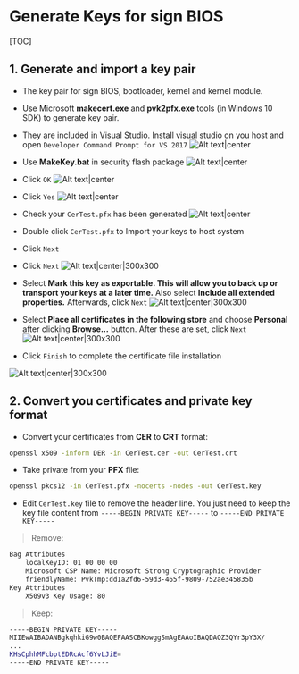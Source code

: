 # Generate Keys for sign BIOS

[TOC]

## 1. Generate and import a key pair

- The key pair for sign BIOS, bootloader, kernel and kernel module.
- Use Microsoft **makecert.exe** and **pvk2pfx.exe** tools (in Windows 10 SDK) to generate key pair.
- They are included in Visual Studio. Install visual studio on you host and open `Developer Command Prompt for VS 2017`
![Alt text|center](images/1515739393221.png)

- Use **MakeKey.bat** in security flash package
![Alt text|center](images/1515739426804.png)

- Click `OK`
![Alt text|center](images/1515739453708.png)

- Click `Yes`
![Alt text|center](images/1515739688131.png)

- Check your `CerTest.pfx` has been generated
![Alt text|center](images/1515739771269.png)

- Double click `CerTest.pfx` to Import your keys to host system

- Click `Next`
- Click `Next`
![Alt text|center|300x300](images/1515739881529.png)

- Select **Mark this key as exportable. This will allow you to back up or transport your keys at a later time.** Also select **Include all extended properties.**
Afterwards, click `Next`
![Alt text|center|300x300](images/1515739927885.png)

- Select **Place all certificates in the following store** and choose **Personal**
after clicking **Browse...** button.
After these are set, click `Next`
![Alt text|center|300x300](images/1516002522134.png)

- Click `Finish` to complete the certificate file installation

![Alt text|center|300x300](images/1516002599200.png)

## 2. Convert you certificates and private key format

- Convert your certificates from **CER** to **CRT** format:

 ```bash
 openssl x509 -inform DER -in CerTest.cer -out CerTest.crt
 ```

- Take private from your **PFX** file:

 ```bash
 openssl pkcs12 -in CerTest.pfx -nocerts -nodes -out CerTest.key
 ```

- Edit `CerTest.key` file to remove the header line.
You just need to keep the key file content
from `-----BEGIN PRIVATE KEY-----`
to `-----END PRIVATE KEY-----`

> Remove:

```bash
Bag Attributes
    localKeyID: 01 00 00 00  
    Microsoft CSP Name: Microsoft Strong Cryptographic Provider
    friendlyName: PvkTmp:dd1a2fd6-59d3-465f-9809-752ae345835b
Key Attributes
    X509v3 Key Usage: 80
```

> Keep:

```bash
-----BEGIN PRIVATE KEY-----
MIIEwAIBADANBgkqhkiG9w0BAQEFAASCBKowggSmAgEAAoIBAQDAOZ3QYr3pY3X/
...
KHsCphhMFcbptEDRcAcf6YvLJiE=
-----END PRIVATE KEY-----
```
